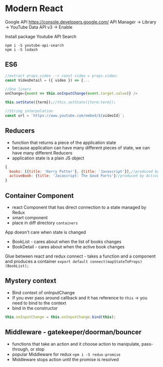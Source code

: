 # Modern React

Google API
https://console.developers.google.com/
API Manager -> Library -> YouTube Data API v3 -> Enable

Install package Youtube API Search
```
npm i -S youtube-api-search
npm i -S lodash
```

## ES6
```js
//extract props.video --> const video = props.video;
const VideoDetail = ({ video }) => {...

//One liners
onChange={event => this.onInputChange(event.target.value)} />

this.setState({term});//this.setState({term:term});

//String interpolation
const url = `https://www.youtube.com/embed/${videoId}`;
```
## Reducers
- function that returns a piece of the application state
- because application can have many different pieces of state, we can have many different Reducers
- application state is a plain JS object
```js
{
  books: [{title: 'Harry Potter'}, {title: 'Javascript'}],//produced by Books reducer
  activeBook: {title: 'Jacascript: The Good Parts'}//produced by ActiveBook Reducer
}
```
## Container Component
- react Component that has direct connection to a state managed by Redux
- smart component
- place in diff directory `containers`

App doesn't care when state is changed
- BookList - cares about when the list of books changes
- BookDetail - cares about when the active book changes

Glue between react and redux
connect - takes a function and a component and produces a container
`export default connect(mapStateToProps)(BookList);`

## Mystery context
- Bind context of onInputChange
- If you ever pass around callback and it has reference to `this` -> you need to bind to the context
- bind in the constructor
```js
this.onInputChange = this.onInputChange.bind(this);
```
## Middleware - gatekeeper/doorman/bouncer
- functions that take an action and it choose action to manipulate, pass-through, or stop
- popular Middleware for redux `npm i -S redux-promise`
- Middleware stops action until the promise is resolved
